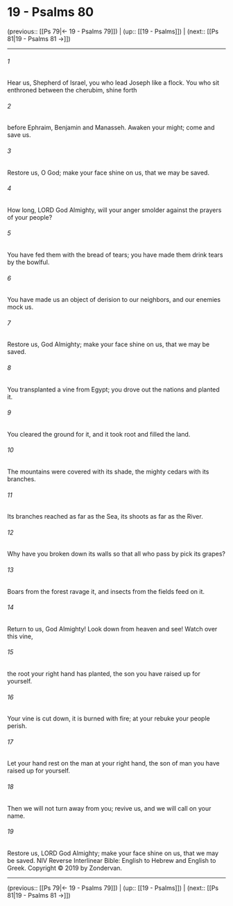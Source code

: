 # 19 - Psalms 80

(previous:: [[Ps 79|← 19 - Psalms 79]]) | (up:: [[19 - Psalms]]) | (next:: [[Ps 81|19 - Psalms 81 →]])

***


###### 1 
Hear us, Shepherd of Israel, you who lead Joseph like a flock. You who sit enthroned between the cherubim, shine forth 

###### 2 
before Ephraim, Benjamin and Manasseh. Awaken your might; come and save us. 

###### 3 
Restore us, O God; make your face shine on us, that we may be saved. 

###### 4 
How long, LORD God Almighty, will your anger smolder against the prayers of your people? 

###### 5 
You have fed them with the bread of tears; you have made them drink tears by the bowlful. 

###### 6 
You have made us an object of derision to our neighbors, and our enemies mock us. 

###### 7 
Restore us, God Almighty; make your face shine on us, that we may be saved. 

###### 8 
You transplanted a vine from Egypt; you drove out the nations and planted it. 

###### 9 
You cleared the ground for it, and it took root and filled the land. 

###### 10 
The mountains were covered with its shade, the mighty cedars with its branches. 

###### 11 
Its branches reached as far as the Sea, its shoots as far as the River. 

###### 12 
Why have you broken down its walls so that all who pass by pick its grapes? 

###### 13 
Boars from the forest ravage it, and insects from the fields feed on it. 

###### 14 
Return to us, God Almighty! Look down from heaven and see! Watch over this vine, 

###### 15 
the root your right hand has planted, the son you have raised up for yourself. 

###### 16 
Your vine is cut down, it is burned with fire; at your rebuke your people perish. 

###### 17 
Let your hand rest on the man at your right hand, the son of man you have raised up for yourself. 

###### 18 
Then we will not turn away from you; revive us, and we will call on your name. 

###### 19 
Restore us, LORD God Almighty; make your face shine on us, that we may be saved. NIV Reverse Interlinear Bible: English to Hebrew and English to Greek. Copyright © 2019 by Zondervan.

***

(previous:: [[Ps 79|← 19 - Psalms 79]]) | (up:: [[19 - Psalms]]) | (next:: [[Ps 81|19 - Psalms 81 →]])
